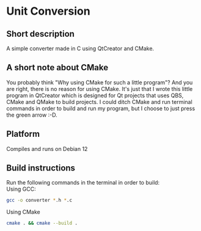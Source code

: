 # Unit Conversion
## Short description
A simple converter made in C using QtCreator and CMake.
## A short note about CMake
You probably think "Why using CMake for such a little program"? And you are right, there is no reason for using CMake.
It's just that I wrote this little program in QtCreator which is designed for Qt projects that uses QBS, CMake and QMake
to build projects. I could ditch CMake and run terminal commands in order to build and run my program, but I choose to
just press the green arrow :-D.
 
## Platform
Compiles and runs on Debian 12
## Build instructions
Run the following commands in the terminal in order to build:  
Using GCC:    
```bash
gcc -o converter *.h *.c
```  
Using CMake  
```bash
cmake . && cmake --build .
```
